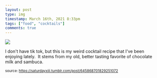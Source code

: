 ```yaml
---
layout: post
type: img
timestamp: March 16th, 2021 8:33pm
tags: ["food", "cocktails"]
comments: true
---
```

<img src="https://saturdayxiii.github.io/media/645868701829251072.jpg"/>

I don't have tik tok, but this is my weird cocktail recipe that I've been enjoying lately.  It stems from my old, better tasting favorite of chocolate milk and sambuca.
<br/>
 
  
<small>source: https://saturdayxiii.tumblr.com/post/645868701829251072</small>